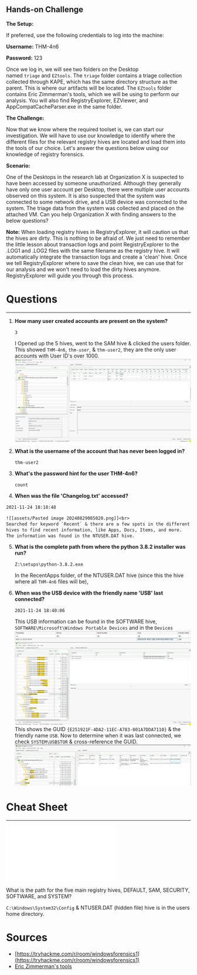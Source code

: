 ## Hands-on Challenge

**The Setup:**

If preferred, use the following credentials to log into the machine:

**Username:** THM-4n6

**Password:** 123

Once we log in, we will see two folders on the Desktop named `triage` and `EZtools`. The `triage` folder contains a triage collection collected through KAPE, which has the same directory structure as the parent. This is where our artifacts will be located. The `EZtools` folder contains Eric Zimmerman's tools, which we will be using to perform our analysis. You will also find RegistryExplorer, EZViewer, and AppCompatCacheParser.exe in the same folder.

**The Challenge:**

﻿Now that we know where the required toolset is, we can start our investigation. We will have to use our knowledge to identify where the different files for the relevant registry hives are located and load them into the tools of our choice. Let's answer the questions below using our knowledge of registry forensics.

**Scenario:**

One of the Desktops in the research lab at Organization X is suspected to have been accessed by someone unauthorized. Although they generally have only one user account per Desktop, there were multiple user accounts observed on this system. It is also suspected that the system was connected to some network drive, and a USB device was connected to the system. The triage data from the system was collected and placed on the attached VM. Can you help Organization X with finding answers to the below questions?

**Note:** When loading registry hives in RegistryExplorer, it will caution us that the hives are dirty. This is nothing to be afraid of. We just need to remember the little lesson about transaction logs and point RegistryExplorer to the .LOG1 and .LOG2 files with the same filename as the registry hive. It will automatically integrate the transaction logs and create a 'clean' hive. Once we tell RegistryExplorer where to save the clean hive, we can use that for our analysis and we won't need to load the dirty hives anymore. RegistryExplorer will guide you through this process.

# Questions
---------------------
1. **How many user created accounts are present on the system?**

   ```plaintext
   3
   ```
	I Opened up the 5 hives, went to the SAM hive & clicked the users folder.  This showed `THM-4n6`, `thm-user`, & `thm-user2`, they are the only user accounts with User ID's over 1000.
	![](assets/c1f0095f0c99b94ef7fda44f97961730.png)<br>

2. **What is the username of the account that has never been logged in?**

   ```plaintext
   thm-user2
   ```

3. **What's the password hint for the user THM-4n6?**

   ```plaintext
   count
   ```

4. **When was the file 'Changelog.txt' accessed?**

```plaintext
2021-11-24 18:18:48
```

	![[assets/Pasted image 20240829085020.png]]<br>
	Searched for keyword `Recent` & there are a few spots in the different hives to find recent information, like Apps, Docs, Items, and more.  The information was found in the NTUSER.DAT hive.

5. **What is the complete path from where the python 3.8.2 installer was run?**

   ```plaintext
   Z:\setups\python-3.8.2.exe
   ```
	In the RecentApps folder, of the NTUSER.DAT hive (since this the hive where all `THM-4n6` files will be),

6. **When was the USB device with the friendly name 'USB' last connected?**

   ```plaintext
   2021-11-24 18:40:06
   ``` 
	This USB information can be found in the SOFTWARE hive, `SOFTWARE\Microsoft\Windows Portable Devices` and in the `Devices`
	![](assets/43ac820c78937470fc6d4ef3fccf3aa6.png)
	![](assets/ea203a61c31a64373bac818a9104c398.png)
	This shows the GUID `{E251921F-4DA2-11EC-A783-001A7DDA7110}` & the friendly name `USB`.  Now to determine when it was last connected, we check `SYSTEM\USBSTOR` & cross-reference the GUID.
	![](assets/e48343a0d1f4b2e321ae97d97105c0bd.png)

# Cheat Sheet
-------------------
 
![](assets/WindowsForensicsCheatsheet-TryHackMe-1642092762578.pdf)

What is the path for the five main registry hives, DEFAULT, SAM, SECURITY, SOFTWARE, and SYSTEM?

`C:\Windows\System32\Config` & NTUSER.DAT (hidden file) hive is in the users home directory.

# Sources
- [https://tryhackme.com/r/room/windowsforensics1](https://tryhackme.com/r/room/windowsforensics1)
- [Eric Zimmerman's tools](https://ericzimmerman.github.io/#!index.md)
